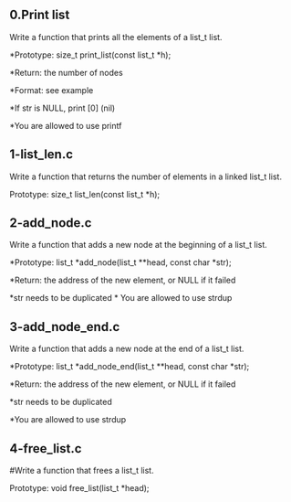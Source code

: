 ## 0.Print list
Write a function that prints all the elements of a list_t list.

*Prototype: size_t print_list(const list_t *h);

*Return: the number of nodes

*Format: see example

*If str is NULL, print [0] (nil)

*You are allowed to use printf

## 1-list_len.c

Write a function that returns the number of elements in a linked list_t list.

Prototype: size_t list_len(const list_t *h);

## 2-add_node.c
Write a function that adds a new node at the beginning of a list_t list.

*Prototype: list_t *add_node(list_t **head, const char *str);

*Return: the address of the new element, or NULL if it failed

*str needs to be duplicated
*
You are allowed to use strdup

## 3-add_node_end.c

Write a function that adds a new node at the end of a list_t list.

*Prototype: list_t *add_node_end(list_t **head, const char *str);

*Return: the address of the new element, or NULL if it failed

*str needs to be duplicated

*You are allowed to use strdup

## 4-free_list.c

#Write a function that frees a list_t list.

Prototype: void free_list(list_t *head);
